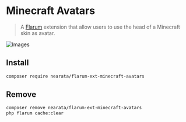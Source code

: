 # Minecraft Avatars

> A [Flarum](https://flarum.org) extension that allow users to use the head of a Minecraft skin as avatar.

![Images](https://i.imgur.com/u0OoVVr.png)

## Install

```sh
composer require nearata/flarum-ext-minecraft-avatars
```

## Remove

```sh
composer remove nearata/flarum-ext-minecraft-avatars
php flarum cache:clear
```
